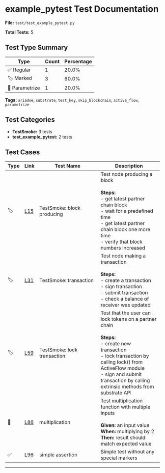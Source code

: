 # example_pytest Test Documentation

**File:** `test/test_example_pytest.py`

**Total Tests:** 5

## Test Type Summary

| Type | Count | Percentage |
|------|--------|------------|
| ✅ Regular | 1 | 20.0% |
| 🏷️ Marked | 3 | 60.0% |
| 🔢 Parametrize | 1 | 20.0% |

**Tags:** `ariadne`, `substrate`, `test_key`, `skip_blockchain`, `active_flow`, `parametrize`

## Test Categories

- **TestSmoke:** 3 tests
- **test_example_pytest:** 2 tests

## Test Cases

| Type | Link | Test Name | Description |
|------|------|-----------|-------------|
| 🏷️ | [L15](https://github.com/username/tsdoc-test-docs/blob/main/src/test/test_example_pytest.py#L15) | TestSmoke::block producing | Test node producing a block<br><br>**Steps:**<br>- get latest partner chain block<br>- wait for a predefined time<br>- get latest partner chain block one more time<br>- verify that block numbers increased |
| 🏷️ | [L31](https://github.com/username/tsdoc-test-docs/blob/main/src/test/test_example_pytest.py#L31) | TestSmoke::transaction | Test node making a transaction<br><br>**Steps:**<br>- create a transaction<br>- sign transaction<br>- submit transaction<br>- check a balance of receiver was updated |
| 🏷️ | [L59](https://github.com/username/tsdoc-test-docs/blob/main/src/test/test_example_pytest.py#L59) | TestSmoke::lock transaction | Test that the user can lock tokens on a partner chain<br><br>**Steps:**<br>- create new transaction<br>- lock transaction by calling lock() from ActiveFlow module<br>- sign and submit transaction by calling extrinsic methods from substrate API |
| 🔢 | [L86](https://github.com/username/tsdoc-test-docs/blob/main/src/test/test_example_pytest.py#L86) | multiplication | Test multiplication function with multiple inputs<br><br>**Given:** an input value<br>**When:** multiplying by 2<br>**Then:** result should match expected value |
| ✅ | [L96](https://github.com/username/tsdoc-test-docs/blob/main/src/test/test_example_pytest.py#L96) | simple assertion | Simple test without any special markers |

---
